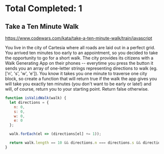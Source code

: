 # Total Completed: 1

## Take a Ten Minute Walk

https://www.codewars.com/kata/take-a-ten-minute-walk/train/javascript

You live in the city of Cartesia where all roads are laid out in a perfect grid. You arrived ten minutes too early to an appointment, so you decided to take the opportunity to go for a short walk. The city provides its citizens with a Walk Generating App on their phones -- everytime you press the button it sends you an array of one-letter strings representing directions to walk (eg. ['n', 's', 'w', 'e']). You know it takes you one minute to traverse one city block, so create a function that will return true if the walk the app gives you will take you exactly ten minutes (you don't want to be early or late!) and will, of course, return you to your starting point. Return false otherwise.

```javascript
function isValidWalk(walk) {
  let directions = {
    n: 0,
    s: 0,
    w: 0,
    e: 0
  };

  walk.forEach(el => (directions[el] += 1));

  return walk.length == 10 && directions.n === directions.s && directions.w === directions.e;
}
```
